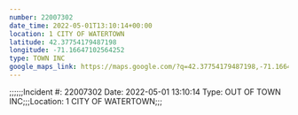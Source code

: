 ```yaml
---
number: 22007302
date_time: 2022-05-01T13:10:14+00:00
location: 1 CITY OF WATERTOWN
latitude: 42.37754179487198
longitude: -71.16647102564252
type: TOWN INC
google_maps_link: https://maps.google.com/?q=42.37754179487198,-71.16647102564252
---
```


;;;;;;Incident #: 22007302  Date: 2022-05-01 13:10:14   Type: OUT OF TOWN INC;;;Location: 1 CITY OF WATERTOWN;;;
